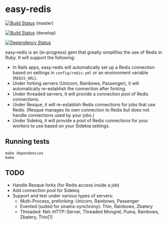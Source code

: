 easy-redis
==========

[![Build Status](https://travis-ci.org/stvp/easy-redis.png?branch=master)](undefined) (master)

[![Build Status](https://travis-ci.org/stvp/easy-redis.png?branch=develop)](undefined) (develop)

[![Dependency Status](https://gemnasium.com/stvp/easy-redis.png)](https://gemnasium.com/stvp/easy-redis)

easy-redis is an (in-progress) gem that greatly simplifies the use of Redis in
Ruby. It will support the following:

* In Rails apps, easy-redis will automatically set up a Redis connection based
  on settings in `config/redis.yml` or an environment variable (`REDIS_URL`).
* Under forking servers (Unicorn, Rainbows, Passenger), it will automatically
  re-establish the connection after forking.
* Under threaded servers, it will provide a connection pool of Redis
  connections.
* Under Resque, it will re-establish Redis connections for jobs that use Redis.
  (Resque manages its own connection to Redis but does not handle connections
  used by your jobs.)
* Under Sidekiq, it will provide a pool of Redis connections for your workers to
  use based on your Sidekiq settings.

Running tests
-------------

    make dependencies
    make

TODO
----

* Handle Resque forks (for Redis access inside a job)
* Add connection pool for Sidekiq
* Support and test under various types of servers:
    * Multi-Process, preforking: Unicorn, Rainbows, Passenger
    * Evented (suited for sinatra-synchrony): Thin, Rainbows, Zbatery
    * Threaded: Net::HTTP::Server, Threaded Mongrel, Puma, Rainbows, Zbatery, Thin[1]

